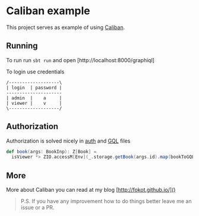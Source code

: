 # Caliban example

This project serves as example of using [Caliban](https://ghostdogpr.github.io/caliban/).

## Running
To run run `sbt run` and open [http://localhost:8000/graphiql]

To login use credentials
```
/-------------------\
| login  | password |
---------------------
| admin  |    a     |
| viewer |    v     |
\-------------------/
```

## Authorization
Authorization is solved nicely in [auth](src/main/scala/com/fokot/graphql/GQL.scala) and [GQL](src/main/scala/com/fokot/graphql/GQL.scala) files
```scala
def book(args: BookInp): Z[Book] =
  isViewer *> ZIO.accessM[Env](_.storage.getBook(args.id).map(bookToGQL))
```

## More
More about Caliban you can read at my blog [http://fokot.github.io/]()

> P.S. If you have any improvement how to do things better leave me an issue or a PR.
